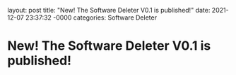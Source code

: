 layout: post
title: "New! The Software Deleter V0.1 is published!"
date: 2021-12-07 23:37:32 -0000
categories: Software Deleter
# New! The Software Deleter V0.1 is published!
